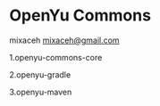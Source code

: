 # OpenYu Commons

mixaceh <mixaceh@gmail.com>

1.openyu-commons-core

2.openyu-gradle

3.openyu-maven
